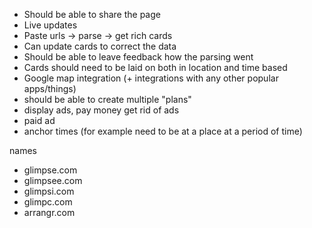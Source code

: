 * Should be able to share the page
* Live updates
* Paste urls -> parse -> get rich cards
* Can update cards to correct the data
* Should be able to leave feedback how the parsing went
* Cards should need to be laid on both in location and time based
* Google map integration (+ integrations with any other popular apps/things)
* should be able to create multiple "plans"
* display ads, pay money get rid of ads
* paid ad
* anchor times (for example need to be at a place at a period of time)

names

* glimpse.com
* glimpsee.com
* glimpsi.com
* glimpc.com
* arrangr.com
